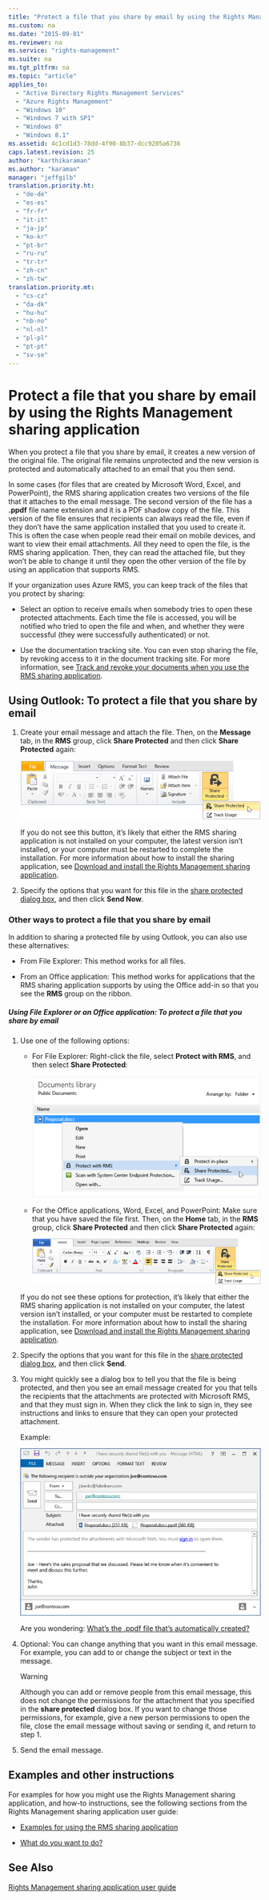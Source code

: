 ```yaml
---
title: "Protect a file that you share by email by using the Rights Management sharing application"
ms.custom: na
ms.date: "2015-09-01"
ms.reviewer: na
ms.service: "rights-management"
ms.suite: na
ms.tgt_pltfrm: na
ms.topic: "article"
applies_to: 
  - "Active Directory Rights Management Services"
  - "Azure Rights Management"
  - "Windows 10"
  - "Windows 7 with SP1"
  - "Windows 8"
  - "Windows 8.1"
ms.assetid: 4c1cd1d3-78dd-4f90-8b37-dcc9205a6736
caps.latest.revision: 25
author: "karthikaraman"
ms.author: "karaman"
manager: "jeffgilb"
translation.priority.ht: 
  - "de-de"
  - "es-es"
  - "fr-fr"
  - "it-it"
  - "ja-jp"
  - "ko-kr"
  - "pt-br"
  - "ru-ru"
  - "tr-tr"
  - "zh-cn"
  - "zh-tw"
translation.priority.mt: 
  - "cs-cz"
  - "da-dk"
  - "hu-hu"
  - "nb-no"
  - "nl-nl"
  - "pl-pl"
  - "pt-pt"
  - "sv-se"
---
```

# Protect a file that you share by email by using the Rights Management sharing application
When you protect a file that you share by email, it creates a new version of the original file. The original file remains unprotected and the new version is protected and automatically attached to an email that you then send.

In some cases (for files that are created by Microsoft Word, Excel, and PowerPoint), the RMS sharing application creates two versions of the file that it attaches to the email message. The second version of the file has a **.ppdf** file name extension and it is a PDF shadow copy of the file. This version of the file ensures that recipients can always read the file, even if they don’t have the same application installed that you used to create it. This is often the case when people read their email on mobile devices, and want to view their email attachments. All they need to open the file, is the RMS sharing application. Then, they can read the attached file, but they won’t be able to change it until they open the other version of the file by using an application that supports RMS.

If your organization uses Azure RMS, you can keep track of the files that you protect by sharing:

-   Select an option to receive emails when somebody tries to open these protected attachments. Each time the file is accessed, you will be notified who tried to open the file and when, and whether they were successful (they were successfully authenticated) or not.

-   Use the documentation tracking site. You can even stop sharing the file, by revoking access to it in the document tracking site. For more information, see [Track and revoke your documents when you use the RMS sharing application](../../ems/RMS_Client/track-and-revoke-your-documents-when-you-use-the-rms-sharing-application.md).

## Using Outlook: To protect a file that you share by email

1.  Create your email message and attach the file. Then, on the **Message** tab, in the **RMS** group, click **Share Protected** and then click **Share Protected** again:

    ![Outlook add-in for the RMS sharing application](../../ems/RMS_Client/media/adrms_msrmsapp_sp_outlooktoolbar.png "ADRMS_MSRMSApp_SP_OutlookToolbar")

    If you do not see this button, it’s likely that either the RMS sharing application is not installed on your computer, the latest version isn’t installed, or your computer must be restarted to complete the installation. For more information about how to install the sharing application, see [Download and install the Rights Management sharing application](../../ems/RMS_Client/download-and-install-the-rights-management-sharing-application.md).

2.  Specify the options that you want for this file in the [share protected dialog box](http://technet.microsoft.com/library/dn574738.aspx), and then click **Send Now**.

### Other ways to protect a file that you share by email
In addition to sharing a protected file by using Outlook, you can also use these alternatives:

-   From File Explorer: This method works for all files.

-   From an Office application: This method works for applications that the RMS sharing application supports by using the Office add-in so that you see the **RMS** group on the ribbon.

##### Using File Explorer or an Office application: To protect a file that you share by email

1.  Use one of the following options:

    -   For File Explorer: Right-click the file, select **Protect with RMS**, and then select **Share Protected**:

        ![Share Protected menu option](../../ems/RMS_Client/media/adrms_msrmsapp_shareprotectedmenu.png "ADRMS_MSRMSApp_ShareProtectedMenu")

    -   For the Office applications, Word, Excel, and PowerPoint: Make sure that you have saved the file first. Then, on the **Home** tab, in the **RMS** group, click **Share Protected** and then click **Share Protected** again:

        ![Office toolbar add-in](../../ems/RMS_Client/media/adrms_msrmsapp_sp_officetoolbar.png "ADRMS_MSRMSApp_SP_OfficeToolbar")

    If you do not see these options for protection, it’s likely that either the RMS sharing application is not installed on your computer, the latest version isn’t installed, or your computer must be restarted to complete the installation. For more information about how to install the sharing application, see [Download and install the Rights Management sharing application](../../ems/RMS_Client/download-and-install-the-rights-management-sharing-application.md).

2.  Specify the options that you want for this file in the [share protected dialog box](http://technet.microsoft.com/library/dn574738.aspx), and then click **Send**.

3.  You might quickly see a dialog box to tell you that the file is being protected, and then you see an email message created for you that tells the recipients that the attachments are protected with Microsoft RMS, and that they must sign in. When they click the link to sign in, they see instructions and links to ensure that they can open your protected attachment.

    Example:

    ![Email message for Azure RMS](../../ems/RMS_Client/media/adrms_msrmsapp_emailmessage.PNG "ADRMS_MSRMSApp_EmailMessage")

    Are you wondering: [What’s the .ppdf file that’s automatically created?](../../ems/RMS_Client/dialog-box-options-for-the-rights-management-sharing-application.md#BKMK_PPDF)

4.  Optional: You can change anything that you want in this email message. For example, you can add to or change the subject or text in the message.

    > [!WARNING]
    > Although you can add or remove people from this email message, this does not change the permissions for the attachment that you specified in the **share protected** dialog box. If you want to change those permissions, for example, give a new person permissions to open the file, close the email message without saving or sending it, and return to step 1.

5.  Send the email message.

## Examples and other instructions
For examples for how you might use the Rights Management sharing application, and how-to instructions, see the following sections from the Rights Management sharing application user guide:

-   [Examples for using the RMS sharing application](../../ems/RMS_Client/rights-management-sharing-application-user-guide.md#BKMK_SharingExamples)

-   [What do you want to do?](../../ems/RMS_Client/rights-management-sharing-application-user-guide.md#BKMK_SharingInstructions)

## See Also
[Rights Management sharing application user guide](../../ems/RMS_Client/rights-management-sharing-application-user-guide.md)

